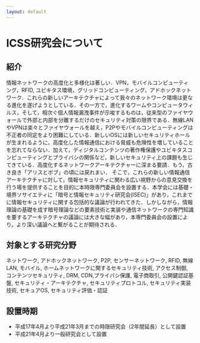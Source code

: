 ```yaml
---
layout: default
---
```


# ICSS研究会について

## 紹介
情報ネットワークの高度化と多様化は著しい．VPN，モバイルコンピューティング，RFID, ユビキタス環境，グリッドコンピューティング，アドホックネットワーク．これらの新しいアーキテクチャによって我々のネットワーク環境は更なる進化を遂げようとしている．その一方で，進化するワームやコンピュータウィルス，そして，相次ぐ個人情報漏洩事件が示唆するものは，従来型のファイヤウォールで外部と内部を分離するだけのセキュリティ対策の限界である．無線LANやVPNは楽々とファイヤウォールを越え，P2Pやモバイルコンピューティングは不正者の同定をより困難にしている．新しいOSには新しいセキュリティホールが生まれるように，高度化した情報通信における脅威も危険性を増していることを忘れてならない．加えて，ディジタルコンテンツの著作権保護やユビキタスコンピューティングとプライバシの関係など，新しいセキュリティ上の課題も生じてきている．高度化するネットワークアーキテクチャーに深まる要請．もう，古き良き「アリスとボブ」の頃には戻れまい．
そこで，これらの新しい情報通信アーキテクチャに対して，情報セキュリティに関わる広い視野からの意見交換を行う場を提供することを目的に本時限専門委員会を設置する．本学会には基礎・境界ソサイエティに「暗号と情報セキュリティ研究会(ISEC)」があり，これまでに情報セキュリティに関する包括的な議論が行われてきた．しかしながら，情報理論の基礎を成す暗号理論などの要素技術と実装や通信ネットワークの専門知識を要するアーキテクチャの議論には大きな幅があり，本専門委員会の設置により，より深い議論へと繋がることが期待される．

## 対象とする研究分野
ネットワーク, アドホックネットワーク, P2P, センサーネットワーク, RFID, 無線LAN, モバイル, ホームネットワークに関するセキュリティ技術, アクセス制御, コンテンツセキュリティ, DRM, CDN,プライバシ保護, 電子商取引, 公開鍵認証基盤, セキュリティ・アーキテクチャ, セキュリティプロトコル, セキュリティ実装技術, セキュアOS, セキュリティ評価・認証

## 設置時期
- 平成17年4月より平成21年3月までの時限研究会（2年間延長）として設置
- 平成21年4月より一般研究会として設置
